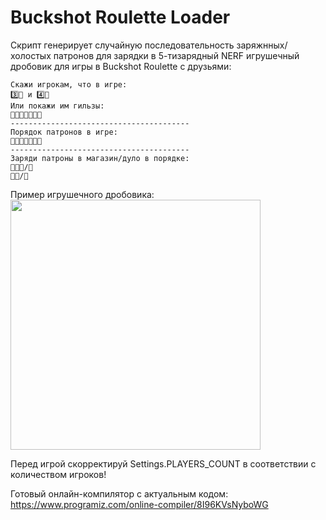 # Buckshot Roulette Loader

Скрипт генерирует случайную последовательность заряжнных/холостых патронов для зарядки в 5-тизарядный NERF игрушечный дробовик для игры в Buckshot Roulette с друзьями:

```
Скажи игрокам, что в игре:
3️⃣🔴 и 4️⃣🔵
Или покажи им гильзы:
🔵🔴🔵🔵🔵🔴🔴
----------------------------------------
Порядок патронов в игре:
🔴🔵🔴🔵🔵🔴🔵
----------------------------------------
Заряди патроны в магазин/дуло в порядке:
🔵🔴🔵/🔴
🔵🔴/🔵
```

Пример игрушечного дробовика:
<img src="https://github.com/user-attachments/assets/385dd02b-d733-4bd9-bff4-de5ba0d733e4" width="400"/>

Перед игрой скорректируй Settings.PLAYERS_COUNT в соответствии с количеством игроков!

Готовый онлайн-компилятор с актуальным кодом: https://www.programiz.com/online-compiler/8I96KVsNyboWG
